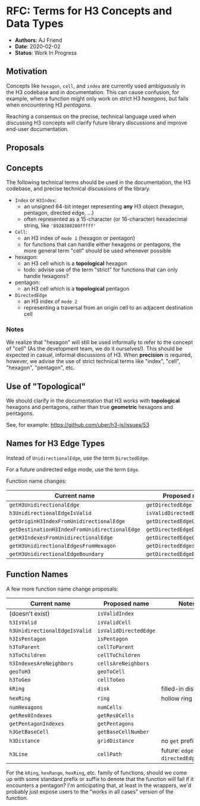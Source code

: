 # RFC: Terms for H3 Concepts and Data Types

- **Authors**: AJ Friend
- **Date**: 2020-02-02
- **Status**: Work In Progress

## Motivation

Concepts like `hexagon`, `cell`, and `index` are currently used ambiguously
in the H3 codebase and in documentation. This can cause confusion, for example,
when a function might only work on strict H3 *hexagons*, but fails when
encountering H3 *pentagons*.

Reaching a consensus on the precise, technical language used when discussing H3 concepts will clarify future library discussions and improve end-user documentation.

## Proposals

## Concepts

The following technical terms should be used in the documentation, the H3 codebase, and precise technical discussions of the library.

- `Index` or `H3Index`:
    - an unsigned 64-bit integer representing **any** H3 object (hexagon, pentagon, directed edge, ...)
    - often represented as a 15-character (or 16-character) hexadecimal string, like `'8928308280fffff'`
- `Cell`:
    - an H3 index of `mode 1` (hexagon or pentagon)
    - for functions that can handle either hexagons or pentagons, the more general term "cell" should be used whenever possible
- hexagon:
    - an H3 cell which is a **topological** hexagon
    - todo: advise use of the term "strict" for functions that can only handle hexagons?
- pentagon:
    - an H3 cell which is a **topological** pentagon
- `DirectedEdge`
    - an H3 index of `mode 2`
    - representing a traversal from an origin cell to an adjacent destination cell

### Notes

We realize that "hexagon" will still be used informally to refer to the concept of "cell" (As the development team, we do it ourselves!). This should be expected in casual, informal discussions of H3. When **precision** is required, however, we advise the use of strict technical terms like "index", "cell", "hexagon", "pentagon", etc.


## Use of "Topological"

We should clarify in the documentation that H3 works with **topological** hexagons and pentagons, rather than true **geometric** hexagons and pentagons.

See, for example: https://github.com/uber/h3-js/issues/53


## Names for H3 Edge Types

Instead of `UnidirectionalEdge`, use the term `DirectedEdge`.

For a future undirected edge mode, use the term `Edge`.

Function name changes:

|                  Current name                 |        Proposed name         |
|-----------------------------------------------|------------------------------|
| `getH3UnidirectionalEdge`                     | `getDirectedEdge`            |
| `h3UnidirectionalEdgeIsValid`                 | `isValidDirectedEdge`        |
| `getOriginH3IndexFromUnidirectionalEdge`      | `getDirectedEdgeOrigin`      |
| `getDestinationH3IndexFromUnidirectionalEdge` | `getDirectedEdgeDestination` |
| `getH3IndexesFromUnidirectionalEdge`          | `getDirectedEdgeCells`       |
| `getH3UnidirectionalEdgesFromHexagon`         | `getDirectedEdgesFromCell`   |
| `getH3UnidirectionalEdgeBoundary`             | `getDirectedEdgeBoundary`    |


## Function Names

A few more function name change proposals:

|          Current name         |     Proposed name     |                  Notes                  |
|-------------------------------|-----------------------|-----------------------------------------|
| (doesn't exist)               | `isValidIndex`        |                                         |
| `h3IsValid`                   | `isValidCell`         |                                         |
| `h3UnidirectionalEdgeIsValid` | `isValidDirectedEdge` |                                         |
| `h3IsPentagon`                | `isPentagon`          |                                         |
| `h3ToParent`                  | `cellToParent`        |                                         |
| `h3ToChildren`                | `cellToChildren`      |                                         |
| `h3IndexesAreNeighbors`       | `cellsAreNeighbors`   |                                         |
| `geoToH3`                     | `geoToCell`           |                                         |
| `h3ToGeo`                     | `cellToGeo`           |                                         |
| `kRing`                       | `disk`                | filled-in disk                          |
| `hexRing`                     | `ring`                | hollow ring                             |
| `numHexagons`                 | `numCells`            |                                         |
| `getRes0Indexes`              | `getRes0Cells`        |                                         |
| `getPentagonIndexes`          | `getPentagons`        |                                         |
| `h3GetBaseCell`               | `getBaseCellNumber`   |                                         |
| `h3Distance`                  | `gridDistance`        | no `get` prefix?                        |
| `h3Line`                      | `cellPath`            | future: `edgePath`, `directedEdgePath`? |


For the `kRing`, `hexRange`, `hexRing`, etc. family of functions, should we come up with some standard prefix or suffix to denote that the function will fail if it encounters a pentagon?
I'm anticipating that, at least in the wrappers, we'd probably just expose users to the "works in all cases" version of the function.


